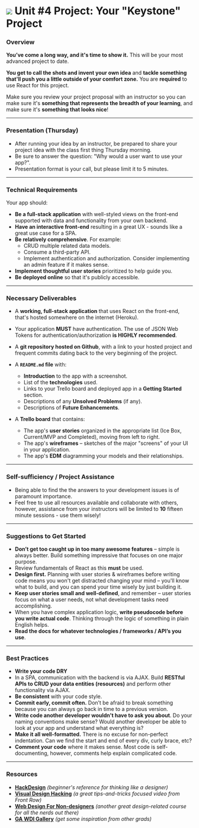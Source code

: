 # ![](https://ga-dash.s3.amazonaws.com/production/assets/logo-9f88ae6c9c3871690e33280fcf557f33.png) Unit #4 Project: Your "Keystone" Project

### Overview

**You’ve come a long way, and it's time to show it.** This will be your most advanced project to date.

**You get to call the shots and invent your own idea** and **tackle something that'll push you a little outside of your comfort zone.** You are **required** to use React for this project.

Make sure you review your project proposal with an instructor so you can make sure it's **something that represents the breadth of your learning**, and make sure it's **something that looks nice**!

---

### Presentation (Thursday)

* After running your idea by an instructor, be prepared to share your project idea with the class first thing Thursday morning.
* Be sure to answer the question: "Why would a user want to use your app?".
* Presentation format is your call, but please limit it to 5 minutes.

---

### Technical Requirements

Your app should:

* **Be a full-stack application** with well-styled views on the front-end supported with data and functionality from your own backend.
* **Have an interactive front-end** resulting in a great UX - sounds like a great use case for a SPA.
* **Be relatively comprehensive**. For example:
	* CRUD multiple related data models.
	* Consume a third-party API.
	* Implement authentication and authorization. Consider implementing an admin feature if it makes sense.
* **Implement thoughtful user stories** prioritized to help guide you.
* **Be deployed online** so that it's publicly accessible.

---

### Necessary Deliverables

* A **working, full-stack application** that uses React on the front-end, that's hosted somewhere on the internet (Heroku).
* Your application **MUST** have authentication.  The use of JSON Web Tokens for authentication/authorization **is HIGHLY recommended**.
* A **git repository hosted on Github**, with a link to your hosted project and frequent commits dating back to the very beginning of the project.
* A **`README.md` file** with:
    * **Introduction** to the app with a screenshot.
    * List of the **technologies** used.
    * Links to your Trello board and deployed app in a **Getting Started** section.
    * Descriptions of any **Unsolved Problems** (if any).
    * Descriptions of **Future Enhancements**.

* A **Trello board** that contains:
    * The app's **user stories** organized in the appropriate list (Ice Box, Current/MVP and Completed), moving from left to right.
    * The app's **wireframes** – sketches of the major "screens" of your UI in your application.
    * The app's **EDM** diagramming your models and their relationships.

---

### Self-sufficiency / Project Assistance

* Being able to find the the answers to your development issues is of paramount importance. 
* Feel free to use all resources available and collaborate with others, however, assistance from your instructors will be limited to **10** fifteen minute sessions - use them wisely!

---

### Suggestions to Get Started

* **Don’t get too caught up in too many awesome features** – simple is always better. Build something impressive that focuses on one major purpose.
* Review fundamentals of React as this **must** be used.
* **Design first.** Planning with user stories & wireframes before writing code means you won't get distracted changing your mind – you'll know what to build, and you can spend your time wisely by just building it.
* **Keep user stories small and well-defined**, and remember – user stories focus on what a user needs, not what development tasks need accomplishing.
* When you have complex application logic, **write pseudocode before you write actual code**. Thinking through the logic of something in plain English helps.
* **Read the docs for whatever technologies / frameworks / API’s you use**.

---

### Best Practices

* **Write your code DRY**
* In a SPA, communication with the backend is via AJAX.  Build **RESTful APIs to CRUD your data entities (resources)** and perform other functionality via AJAX.
* **Be consistent** with your code style.
* **Commit early, commit often.** Don’t be afraid to break something because you can always go back in time to a previous version.
* **Write code another developer wouldn't have to ask you about**. Do your naming conventions make sense? Would another developer be able to look at your app and understand what everything is?
* **Make it all well-formatted.** There is no excuse for non-perfect indentation. Can we find the start and end of every div, curly brace, etc?
* **Comment your code** where it makes sense. Most code is self-documenting, however, comments help explain complicated code.

---

### Resources

* **[HackDesign](https://hackdesign.org/lessons)** _(beginner's reference for thinking like a designer)_
* **[Visual Design Hacking](https://generalassemb.ly/online/videos/visual-design-hacking)** _(a great tips-and-tricks focused video from Front Row)_
* **[Web Design For Non-designers](https://generalassemb.ly/online/videos/web-design-for-non-designers)** _(another great design-related course for all the nerds out there)_
* **[GA WDI Gallery](https://gallery.generalassemb.ly/WDI?metro=)** _(get some inspiration from other grads)_
